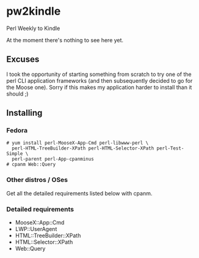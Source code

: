 # pw2kindle

Perl Weekly to Kindle

At the moment there's nothing to see here yet.

## Excuses

I took the opportunity of starting something from scratch to try one of the 
perl CLI application frameworks (and then subsequently decided to go for the
Moose one). Sorry if this makes my application harder to install than it 
should ;)

## Installing

### Fedora

    # yum install perl-MooseX-App-Cmd perl-libwww-perl \
      perl-HTML-TreeBuilder-XPath perl-HTML-Selector-XPath perl-Test-Simple \
      perl-parent perl-App-cpanminus
    # cpanm Web::Query

### Other distros / OSes

Get all the detailed requirements listed below with cpanm.

### Detailed requirements

* MooseX::App::Cmd
* LWP::UserAgent
* HTML::TreeBuilder::XPath
* HTML::Selector::XPath
* Web::Query
